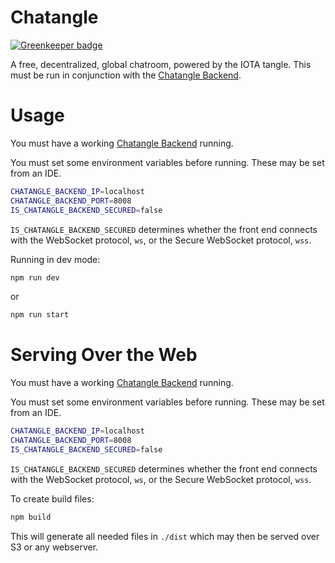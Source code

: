 # Chatangle

[![Greenkeeper badge](https://badges.greenkeeper.io/pRizz/Chatangle.svg)](https://greenkeeper.io/)

A free, decentralized, global chatroom, powered by the IOTA tangle. This must be run in conjunction with the [Chatangle Backend](https://github.com/pRizz/Chatangle-Backend).

# Usage
You must have a working [Chatangle Backend](https://github.com/pRizz/Chatangle-Backend) running.

You must set some environment variables before running. These may be set from an IDE.

```bash
CHATANGLE_BACKEND_IP=localhost
CHATANGLE_BACKEND_PORT=8008
IS_CHATANGLE_BACKEND_SECURED=false
```

`IS_CHATANGLE_BACKEND_SECURED` determines whether the front end connects with the WebSocket protocol, `ws`, or the Secure WebSocket protocol, `wss`.

Running in dev mode:

```bash
npm run dev
```

or

```bash
npm run start
```

# Serving Over the Web

You must have a working [Chatangle Backend](https://github.com/pRizz/Chatangle-Backend) running.

You must set some environment variables before running. These may be set from an IDE.

```bash
CHATANGLE_BACKEND_IP=localhost
CHATANGLE_BACKEND_PORT=8008
IS_CHATANGLE_BACKEND_SECURED=false
```

`IS_CHATANGLE_BACKEND_SECURED` determines whether the front end connects with the WebSocket protocol, `ws`, or the Secure WebSocket protocol, `wss`.

To create build files:

```bash
npm build
```

This will generate all needed files in `./dist` which may then be served over S3 or any webserver.
